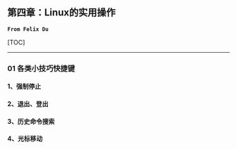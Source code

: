 ## 第四章：Linux的实用操作

**`From Felix Du`**

[TOC]

------

### 01 各类小技巧快捷键

#### 1、强制停止

#### 2、退出、登出

#### 3、历史命令搜索

#### 4、光标移动